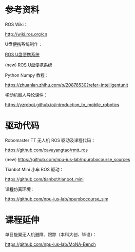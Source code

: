 # 参考资料

ROS Wiki：

http://wiki.ros.org/cn

U盘便携系统制作：

[ROS U盘便携系统](UROS.md)

(new) [ROS U盘便携系统](UbuntuROS.md)

Python Numpy 教程：

https://zhuanlan.zhihu.com/p/20878530?refer=intelligentunit

移动机器人导论课件：

https://yzrobot.github.io/introduction_to_mobile_robotics

# 驱动代码

Robomaster TT 无人机 ROS 驱动及课程代码：

https://github.com/cavayangtao/rmtt_ros

(new) https://github.com/npu-ius-lab/npurobocourse_sources

Tianbot Mini 小车 ROS 驱动：

https://github.com/tianbot/tianbot_mini

课程仿真环境：

https://github.com/npu-ius-lab/npurobocourse_sim

# 课程延伸

单目旋翼无人机避障、跟踪（本科大创、毕设）：

https://github.com/npu-ius-lab/MoNA-Bench


